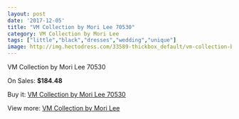 ```yaml
---
layout: post
date: '2017-12-05'
title: "VM Collection by Mori Lee 70530"
category: VM Collection by Mori Lee
tags: ["little","black","dresses","wedding","unique"]
image: http://img.hectodress.com/33589-thickbox_default/vm-collection-by-mori-lee-70530.jpg
---
```

VM Collection by Mori Lee 70530

On Sales: **$184.48**
<a href="https://www.hectodress.com/vm-collection-by-mori-lee/15491-vm-collection-by-mori-lee-70530.html"><amp-img layout="responsive" width="600" height="600" src="//img.hectodress.com/33589-thickbox_default/vm-collection-by-mori-lee-70530.jpg" alt="VM Collection by Mori Lee 70530 0" /></a>
<a href="https://www.hectodress.com/vm-collection-by-mori-lee/15491-vm-collection-by-mori-lee-70530.html"><amp-img layout="responsive" width="600" height="600" src="//img.hectodress.com/33591-thickbox_default/vm-collection-by-mori-lee-70530.jpg" alt="VM Collection by Mori Lee 70530 1" /></a>
<a href="https://www.hectodress.com/vm-collection-by-mori-lee/15491-vm-collection-by-mori-lee-70530.html"><amp-img layout="responsive" width="600" height="600" src="//img.hectodress.com/33590-thickbox_default/vm-collection-by-mori-lee-70530.jpg" alt="VM Collection by Mori Lee 70530 2" /></a>

Buy it: [VM Collection by Mori Lee 70530](https://www.hectodress.com/vm-collection-by-mori-lee/15491-vm-collection-by-mori-lee-70530.html "VM Collection by Mori Lee 70530")

View more: [VM Collection by Mori Lee](https://www.hectodress.com/278-vm-collection-by-mori-lee "VM Collection by Mori Lee")